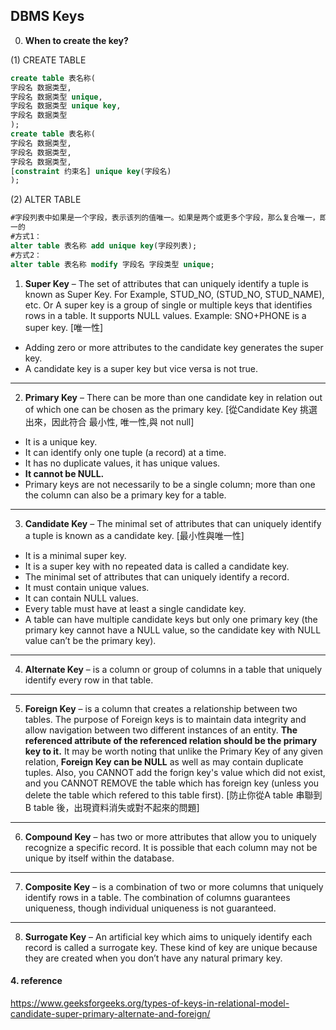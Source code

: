 ## DBMS Keys

0. **When to create the key?**

(1) CREATE TABLE
```SQL
create table 表名称(
字段名 数据类型,
字段名 数据类型 unique,
字段名 数据类型 unique key,
字段名 数据类型
);
create table 表名称(
字段名 数据类型,
字段名 数据类型,
字段名 数据类型,
[constraint 约束名] unique key(字段名)
);

```

(2) ALTER TABLE
```SQL
#字段列表中如果是一个字段，表示该列的值唯一。如果是两个或更多个字段，那么复合唯一，即多个字段的组合是唯
一的
#方式1：
alter table 表名称 add unique key(字段列表);
#方式2：
alter table 表名称 modify 字段名 字段类型 unique;

```


1. **Super Key** – The set of attributes that can uniquely identify a tuple is known as Super Key. For Example, STUD_NO, (STUD_NO, STUD_NAME), etc. 
Or  A super key is a group of single or multiple keys that identifies rows in a table. It supports NULL values. Example: SNO+PHONE is a super key. 
[唯一性]
- Adding zero or more attributes to the candidate key generates the super key.
- A candidate key is a super key but vice versa is not true.

---

2. **Primary Key** –  There can be more than one candidate key in relation out of which one can be chosen as the primary key. 
[從Candidate Key 挑選出來，因此符合 最小性, 唯一性,與 not null]
- It is a unique key.
- It can identify only one tuple (a record) at a time.
- It has no duplicate values, it has unique values.
- **It cannot be NULL.**
- Primary keys are not necessarily to be a single column; more than one the column can also be a primary key for a table.

---

3. **Candidate Key** – The minimal set of attributes that can uniquely identify a tuple is known as a candidate key. [最小性與唯一性]
- It is a minimal super key.
- It is a super key with no repeated data is called a candidate key.
- The minimal set of attributes that can uniquely identify a record.
- It must contain unique values.
- It can contain NULL values.
- Every table must have at least a single candidate key.
- A table can have multiple candidate keys but only one primary key (the primary key cannot have a NULL value, so the candidate key with NULL value can’t be the primary key).

---

4. **Alternate Key** – is a column or group of columns in a table that uniquely identify every row in that table.

---

5. **Foreign Key** – is a column that creates a relationship between two tables. The purpose of Foreign keys is to maintain data integrity and allow navigation between two different instances of an entity. **The referenced attribute of the referenced relation should be the primary key to it.**
It may be worth noting that unlike the Primary Key of any given relation, **Foreign Key can be NULL** as well as may contain duplicate tuples. 
Also, you CANNOT add the forign key's value which did not exist, and you CANNOT REMOVE the table which has foreign key (unless you delete the table which refered to this table first). [防止你從A table 串聯到 B table 後，出現資料消失或對不起來的問題]

---

6. **Compound Key** – has two or more attributes that allow you to uniquely recognize a specific record. It is possible that each column may not be unique by itself within the database.

---

7. **Composite Key** – is a combination of two or more columns that uniquely identify rows in a table. The combination of columns guarantees uniqueness, though individual uniqueness is not guaranteed.

---

8. **Surrogate Key** – An artificial key which aims to uniquely identify each record is called a surrogate key. These kind of key are unique because they are created when you don’t have any natural primary key.


#### 4. reference
https://www.geeksforgeeks.org/types-of-keys-in-relational-model-candidate-super-primary-alternate-and-foreign/
